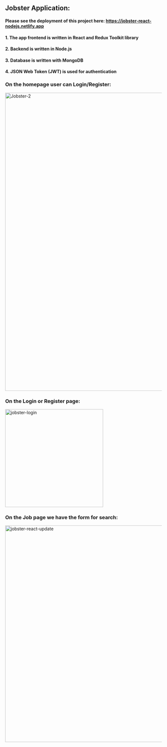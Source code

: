 ## Jobster Application:
#### Please see the deployment of this project here: https://jobster-react-nodejs.netlify.app
#### 1. The app frontend is written in React and Redux Toolkit library
#### 2. Backend is written in Node.js
#### 3. Database is written with MongoDB
#### 4. JSON Web Token (JWT) is used for authentication



### On the homepage user can Login/Register:

<img width="959" alt="Jobster-2" src="https://github.com/user-attachments/assets/58dae8c9-1c86-4ae1-a89b-e61f18711f55">

### On the Login or Register page:

<img width="315" alt="jobster-login" src="https://github.com/user-attachments/assets/a4bbb46b-c799-4a2f-9d79-9041f092c9e5">


### On the Job page we have the form for search:

<img width="697" alt="jobster-react-update" src="https://github.com/user-attachments/assets/b58337a7-a692-48fa-806f-952626652068">
